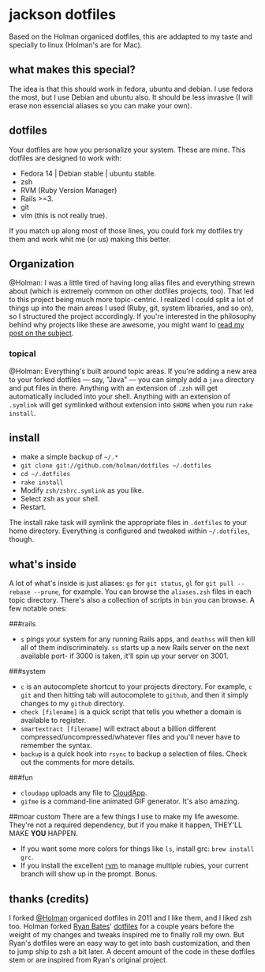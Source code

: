 # jackson dotfiles

Based on the Holman organiced dotfiles, this are addapted to my taste and
specially to linux (Holman's are for Mac).

## what makes this special?

The idea is that this should work in fedora, ubuntu and debian. I use fedora
the most, but I use Debian and ubuntu also.
It should be less invasive (I will erase non essencial aliases so you can make
your own).

## dotfiles

Your dotfiles are how you personalize your system. These are mine.
This dotfiles are designed to work with:
* Fedora 14 | Debian stable | ubuntu stable.
* zsh
* RVM (Ruby Version Manager)
* Rails >=3.
* git
* vim (this is not really true).

If you match up along most of those lines, you could fork my dotfiles try them
and work whit me (or us) making this better.

## Organization

@Holman: I was a little tired of having long alias files and everything strewn
about (which is extremely common on other dotfiles projects, too). That led to
this project being much more topic-centric. I realized I could split a lot of
things up into the main areas I used (Ruby, git, system libraries, and so on),
so I structured the project accordingly.
If you're interested in the philosophy behind why projects like these are
awesome, you might want to [read my post on the
subject](http://zachholman.com/2010/08/dotfiles-are-meant-to-be-forked/).

### topical

@Holman: Everything's built around topic areas. If you're adding a new area to
your forked dotfiles — say, "Java" — you can simply add a `java` directory and
put files in there. Anything with an extension of `.zsh` will get automatically
included into your shell. Anything with an extension of `.symlink` will get
symlinked without extension into `$HOME` when you run `rake install`.

## install

- make a simple backup of `~/.*`
- `git clone git://github.com/holman/dotfiles ~/.dotfiles`
- `cd ~/.dotfiles`
- `rake install`
- Modify `zsh/zshrc.symlink` as you like.
- Select zsh as your shell.
- Restart.

The install rake task will symlink the appropriate files in `.dotfiles` to your
home directory. Everything is configured and tweaked within `~/.dotfiles`,
though.

## what's inside

A lot of what's inside is just aliases: `gs` for `git status`, `gl` for `git
pull --rebase --prune`, for example. You can browse the `aliases.zsh` files in
each topic directory. There's also a collection of scripts in `bin` you can
browse. A few notable ones:

###rails
- `s` pings your system for any running Rails apps, and `deathss` will then
  kill all of them indiscriminately. `ss` starts up a new Rails server on the
  next available port- if 3000 is taken, it'll spin up your server on 3001.

###system
- `c` is an autocomplete shortcut to your projects directory. For example, `c
  git` and then hitting tab will autocomplete to `github`, and then it simply
  changes to my `github` directory.
- `check [filename]` is a quick script that tells you whether a domain is
  available to register.
- `smartextract [filename]` will extract about a billion different
  compressed/uncompressed/whatever files and you'll never have to remember the
  syntax.
- `backup` is a quick hook into `rsync` to backup a selection of files. Check
  out the comments for more details.

###fun
- `cloudapp` uploads any file to [CloudApp](http://getcloudapp.com).
- `gifme` is a command-line animated GIF generator. It's also amazing.

##moar custom
There are a few things I use to make my life awesome. They're not a required
dependency, but if you make it happen, THEY'LL MAKE **YOU** HAPPEN.

- If you want some more colors for things like `ls`, install grc: `brew install
  grc`.
- If you install the excellent [rvm](http://rvm.beginrescueend.com) to manage
  multiple rubies, your current branch will show up in the prompt. Bonus.

## thanks (credits)

I forked [@Holman](http://github.com/holman) organiced dotfiles in 2011 and I like them, and I liked zsh too.
Holman forked [Ryan Bates](http://github.com/ryanb)' [dotfiles](http://github.com/ryanb/dotfiles) for a couple years before the
weight of my changes and tweaks inspired me to finally roll my own. But Ryan's
dotfiles were an easy way to get into bash customization, and then to jump ship
to zsh a bit later. A decent amount of the code in these dotfiles stem or are
inspired from Ryan's original project.

